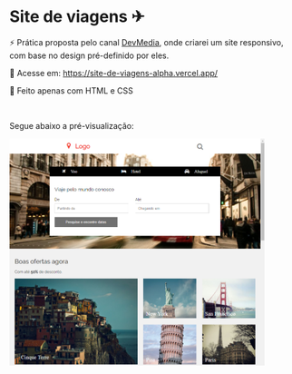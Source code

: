 
# Site de viagens ✈

⚡ Prática proposta pelo canal <a href="https://www.youtube.com/watch?v=YPYwND5WGxw&list=LL&index=9">DevMedia</a>, onde criarei um site responsivo, com base no design pré-definido por eles.

📲 Acesse em: https://site-de-viagens-alpha.vercel.app/

📄 Feito apenas com HTML e CSS

<br>

Segue abaixo a pré-visualização:

<img src="https://github.com/ViniciusBaessi/Site-de-viagens/blob/main/Projeto%20proposto/layout/Demonstra%C3%A7%C3%A3o.png" alt="" style="width:450px;">




